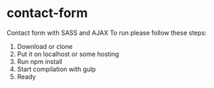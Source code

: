 # contact-form
Contact form with SASS and AJAX
To run please follow these steps:
1. Download or clone
2. Put it on localhost or some hosting
3. Run npm install
4. Start compilation with gulp
5. Ready
